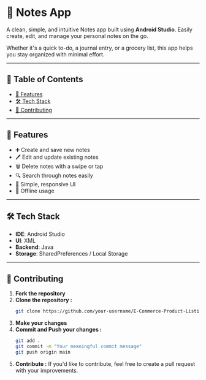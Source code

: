 # 📝 Notes App

A clean, simple, and intuitive Notes app built using **Android Studio**. Easily create, edit, and manage your personal notes on the go.

Whether it's a quick to-do, a journal entry, or a grocery list, this app helps you stay organized with minimal effort.

---

## 📑 Table of Contents

- [🚀 Features](#-features)
- [🛠️ Tech Stack](#️-tech-stack)
- [🤝 Contributing](#-contributing)

---

## 🚀 Features

- ➕ Create and save new notes  
- 🖊️ Edit and update existing notes  
- 🗑️ Delete notes with a swipe or tap  
- 🔍 Search through notes easily  
- 🎨 Simple, responsive UI 
- 💾 Offline usage

---

## 🛠️ Tech Stack
 
- **IDE**: Android Studio
- **UI**: XML
- **Backend**: Java
- **Storage**:  SharedPreferences / Local Storage

---

## 🤝 Contributing

1. **Fork the repository**
2. **Clone the repository :**
   ```bash
   git clone https://github.com/your-username/E-Commerce-Product-Listing-App.git
3. **Make your changes**
4. **Commit and Push your changes :**
   ```bash
   git add .
   git commit -m "Your meaningful commit message"
   git push origin main
5. **Contribute :**
   If you'd like to contribute, feel free to create a pull request with your improvements.
